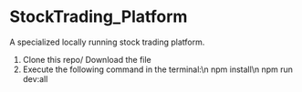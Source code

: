 # StockTrading_Platform
A specialized locally running stock trading platform.

1. Clone this repo/ Download the file
2. Execute the following command in the terminal:\n 
   npm install\n
   npm run dev:all
